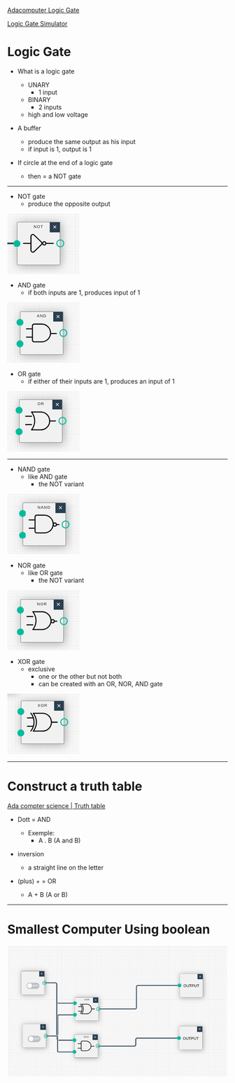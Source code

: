 
[Adacomputer Logic Gate](https://adacomputerscience.org/concepts/boolean_logic_gates?examBoard=all&stage=all)

[Logic Gate Simulator](https://academo.org/demos/logic-gate-simulator/)

# Logic Gate

- What is a logic gate
    - UNARY
        - 1 input
    - BINARY
        - 2 inputs
    - high and low voltage

- A buffer
    - produce the same output as his input
    - if input is 1, output is 1

- If circle at the end of a logic gate
    - then = a NOT gate

---

- NOT gate
    - produce the opposite output

![NOT gate](img/image-2.png)

- AND gate
    - if both inputs are 1, produces input of 1

![AND gate](img/image-3.png)

- OR gate
    - if either of their inputs are 1, produces an input of 1

![OR gate](img/image-4.png)

---

- NAND gate
    - like AND gate
        - the NOT variant

![NAND gate](img/image-5.png)

- NOR gate
    - like OR gate
        - the NOT variant

![NOR gate](img/image-6.png)

- XOR gate
    - exclusive
        - one or the other but not both
        - can be created with an OR, NOR, AND gate

![XOR gate](img/image-7.png)

---

# Construct a truth table

[Ada compter science | Truth table](https://adacomputerscience.org/concepts/boolean_construct_truth_table?examBoard=all&stage=all)

- Dott = AND
    - Exemple:
        - A . B (A and B)

- inversion
    - a straight line on the letter

- (plus) + = OR
    - A + B (A or B)

---

# Smallest Computer Using boolean

![2 bits calculation](img/image21.png)